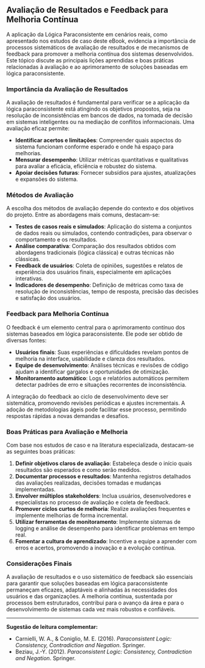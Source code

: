 
## Avaliação de Resultados e Feedback para Melhoria Contínua

A aplicação da Lógica Paraconsistente em cenários reais, como apresentado nos estudos de caso deste eBook, evidencia a importância de processos sistemáticos de avaliação de resultados e de mecanismos de feedback para promover a melhoria contínua dos sistemas desenvolvidos. Este tópico discute as principais lições aprendidas e boas práticas relacionadas à avaliação e ao aprimoramento de soluções baseadas em lógica paraconsistente.

### Importância da Avaliação de Resultados

A avaliação de resultados é fundamental para verificar se a aplicação da lógica paraconsistente está atingindo os objetivos propostos, seja na resolução de inconsistências em bancos de dados, na tomada de decisão em sistemas inteligentes ou na mediação de conflitos informacionais. Uma avaliação eficaz permite:

- **Identificar acertos e limitações**: Compreender quais aspectos do sistema funcionam conforme esperado e onde há espaço para melhorias.
- **Mensurar desempenho**: Utilizar métricas quantitativas e qualitativas para avaliar a eficácia, eficiência e robustez do sistema.
- **Apoiar decisões futuras**: Fornecer subsídios para ajustes, atualizações e expansões do sistema.

### Métodos de Avaliação

A escolha dos métodos de avaliação depende do contexto e dos objetivos do projeto. Entre as abordagens mais comuns, destacam-se:

- **Testes de casos reais e simulados**: Aplicação do sistema a conjuntos de dados reais ou simulados, contendo contradições, para observar o comportamento e os resultados.
- **Análise comparativa**: Comparação dos resultados obtidos com abordagens tradicionais (lógica clássica) e outras técnicas não clássicas.
- **Feedback de usuários**: Coleta de opiniões, sugestões e relatos de experiência dos usuários finais, especialmente em aplicações interativas.
- **Indicadores de desempenho**: Definição de métricas como taxa de resolução de inconsistências, tempo de resposta, precisão das decisões e satisfação dos usuários.

### Feedback para Melhoria Contínua

O feedback é um elemento central para o aprimoramento contínuo dos sistemas baseados em lógica paraconsistente. Ele pode ser obtido de diversas fontes:

- **Usuários finais**: Suas experiências e dificuldades revelam pontos de melhoria na interface, usabilidade e clareza dos resultados.
- **Equipe de desenvolvimento**: Análises técnicas e revisões de código ajudam a identificar gargalos e oportunidades de otimização.
- **Monitoramento automático**: Logs e relatórios automáticos permitem detectar padrões de erro e situações recorrentes de inconsistência.

A integração do feedback ao ciclo de desenvolvimento deve ser sistemática, promovendo revisões periódicas e ajustes incrementais. A adoção de metodologias ágeis pode facilitar esse processo, permitindo respostas rápidas a novas demandas e desafios.

### Boas Práticas para Avaliação e Melhoria

Com base nos estudos de caso e na literatura especializada, destacam-se as seguintes boas práticas:

1. **Definir objetivos claros de avaliação**: Estabeleça desde o início quais resultados são esperados e como serão medidos.
2. **Documentar processos e resultados**: Mantenha registros detalhados das avaliações realizadas, decisões tomadas e mudanças implementadas.
3. **Envolver múltiplos stakeholders**: Inclua usuários, desenvolvedores e especialistas no processo de avaliação e coleta de feedback.
4. **Promover ciclos curtos de melhoria**: Realize avaliações frequentes e implemente melhorias de forma incremental.
5. **Utilizar ferramentas de monitoramento**: Implemente sistemas de logging e análise de desempenho para identificar problemas em tempo real.
6. **Fomentar a cultura de aprendizado**: Incentive a equipe a aprender com erros e acertos, promovendo a inovação e a evolução contínua.

### Considerações Finais

A avaliação de resultados e o uso sistemático de feedback são essenciais para garantir que soluções baseadas em lógica paraconsistente permaneçam eficazes, adaptáveis e alinhadas às necessidades dos usuários e das organizações. A melhoria contínua, sustentada por processos bem estruturados, contribui para o avanço da área e para o desenvolvimento de sistemas cada vez mais robustos e confiáveis.

___
**Sugestão de leitura complementar:**  
- Carnielli, W. A., & Coniglio, M. E. (2016). *Paraconsistent Logic: Consistency, Contradiction and Negation*. Springer.
- Beziau, J.-Y. (2012). *Paraconsistent Logic: Consistency, Contradiction and Negation*. Springer.

